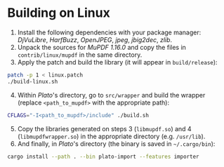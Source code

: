 # Building on Linux

1. Install the following dependencies with your package manager: *DjVuLibre*, *HarfBuzz*, *OpenJPEG*, *jpeg*, *jbig2dec*, *zlib*.
2. Unpack the sources for *MuPDF 1.16.0* and copy the files in `contrib/linux/mupdf` in the same directory.
3. Apply the patch and build the library (it will appear in `build/release`):
```sh
patch -p 1 < linux.patch
./build-linux.sh
```
4. Within *Plato*'s directory, go to `src/wrapper` and build the wrapper (replace `<path_to_mupdf>` with the appropriate path):
```sh
CFLAGS="-I<path_to_mupdf>/include" ./build.sh
```
5. Copy the libraries generated on steps 3 (`libmupdf.so`) and 4 (`libmupdfwrapper.so`) in the appropriate directory (e.g. `/usr/lib`).
6. And finally, in *Plato*'s directory (the binary is saved in `~/.cargo/bin`): 
```sh
cargo install --path . --bin plato-import --features importer
```
